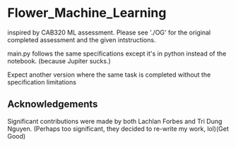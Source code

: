 # Flower_Machine_Learning
inspired by CAB320 ML assessment.
Please see './OG' for the original completed assessment and the given intstructions.

main.py follows the same specifications except it's in python instead of the notebook. (because Jupiter sucks.)

Expect another version where the same task is completed without the specification limitations


## Acknowledgements

Significant contributions were made by both Lachlan Forbes and Tri Dung Nguyen. (Perhaps too significant, they decided to re-write my work, lol)(Get Good)